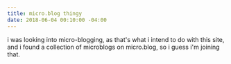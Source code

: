 ```yaml
---
title: micro.blog thingy
date: 2018-06-04 00:10:00 -04:00
---
```


i was looking into micro-blogging, as that's what i intend to do with this site, and i found a collection of microblogs on micro.blog, so i guess i'm joining that.   